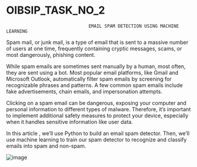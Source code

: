 # OIBSIP_TASK_NO_2
                                   EMAIL SPAM DETECTION USING MACHINE LEARNING 
Spam mail, or junk mail, is a type of email that is sent to a massive number of users at one time, frequently containing cryptic messages, scams, or most dangerously, phishing content.

While spam emails are sometimes sent manually by a human, most often, they are sent using a bot. Most popular email platforms, like Gmail and Microsoft Outlook, automatically filter spam emails by screening for recognizable phrases and patterns. A few common spam emails include fake advertisements, chain emails, and impersonation attempts. 

Clicking on a spam email can be dangerous, exposing your computer and personal information to different types of malware. Therefore, it’s important to implement additional safety measures to protect your device, especially when it handles sensitive information like user data.

In this article , we’ll use Python to build an email spam detector. Then, we’ll use machine learning to train our spam detector to recognize and classify emails into spam and non-spam. 

![image](https://github.com/Neha8136/OIBSIP_TASK_NO_2/assets/91106552/8ca83f3a-66cc-472e-ac84-8381a4b83efb)
